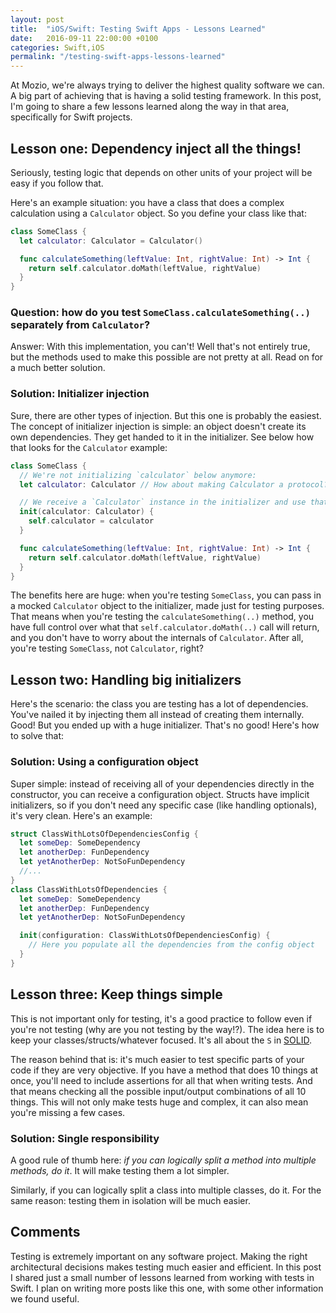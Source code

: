 ```yaml
---
layout: post
title:  "iOS/Swift: Testing Swift Apps - Lessons Learned"
date:   2016-09-11 22:00:00 +0100
categories: Swift,iOS
permalink: "/testing-swift-apps-lessons-learned"
---
```

At Mozio, we're always trying to deliver the highest quality software we can. A big part of achieving that is having a solid testing framework.
In this post, I'm going to share a few lessons learned along the way in that area, specifically for Swift projects.

## Lesson one: Dependency inject all the things!
Seriously, testing logic that depends on other units of your project will be easy if you follow that.

Here's an example situation:
you have a class that does a complex calculation using a `Calculator` object. So you define your class like that:

```swift
class SomeClass {
  let calculator: Calculator = Calculator()

  func calculateSomething(leftValue: Int, rightValue: Int) -> Int {
    return self.calculator.doMath(leftValue, rightValue)
  }
}
```

### Question: how do you test `SomeClass.calculateSomething(..)` separately from `Calculator`?
Answer: With this implementation, you can't! Well that's not entirely true, but the methods used to make this possible are not pretty at all. Read on for a much better solution.

### Solution: Initializer injection
Sure, there are other types of injection. But this one is probably the easiest. The concept of initializer injection is simple: an object doesn't create its own dependencies. They get handed to it in the initializer. See below how that looks for the `Calculator` example:

```swift
class SomeClass {
  // We're not initializing `calculator` below anymore:
  let calculator: Calculator // How about making Calculator a protocol? Even cleaner!

  // We receive a `Calculator` instance in the initializer and use that to do the calculations:
  init(calculator: Calculator) {
    self.calculator = calculator
  }

  func calculateSomething(leftValue: Int, rightValue: Int) -> Int {
    return self.calculator.doMath(leftValue, rightValue)
  }
}
```

The benefits here are huge: when you're testing `SomeClass`, you can pass in a mocked `Calculator` object to the initializer, made just for testing purposes. That means when you're testing the `calculateSomething(..)` method, you have full control over what that `self.calculator.doMath(..)` call will return, and you don't have to worry about the internals of `Calculator`. After all, you're testing `SomeClass`, not `Calculator`, right?

## Lesson two: Handling big initializers
Here's the scenario: the class you are testing has a lot of dependencies. You've nailed it by injecting them all instead of creating them internally. Good! But you ended up with a huge initializer. That's no good! Here's how to solve that:

### Solution: Using a configuration object
Super simple: instead of receiving all of your dependencies directly in the constructor, you can receive a configuration object. Structs have implicit initializers, so if you don't need any specific case (like handling optionals), it's very clean. Here's an example:

```swift
struct ClassWithLotsOfDependenciesConfig {
  let someDep: SomeDependency
  let anotherDep: FunDependency
  let yetAnotherDep: NotSoFunDependency
  //...
}
class ClassWithLotsOfDependencies {
  let someDep: SomeDependency
  let anotherDep: FunDependency
  let yetAnotherDep: NotSoFunDependency

  init(configuration: ClassWithLotsOfDependenciesConfig) {
    // Here you populate all the dependencies from the config object
  }
}
```

## Lesson three: Keep things simple
This is not important only for testing, it's a good practice to follow even if you're not testing (why are you not testing by the way!?). The idea here is to keep your classes/structs/whatever focused. It's all about the `S` in <a href="https://en.wikipedia.org/wiki/SOLID_(object-oriented_design)">SOLID</a>.

The reason behind that is: it's much easier to test specific parts of your code if they are very objective. If you have a method that does 10 things at once, you'll need to include assertions for all that when writing tests. And that means checking all the possible input/output combinations of all 10 things. This will not only make tests huge and complex, it can also mean you're missing a few cases.

### Solution: Single responsibility
A good rule of thumb here: _if you can logically split a method into multiple methods, do it_. It will make testing them a lot simpler.

Similarly, if you can logically split a class into multiple classes, do it. For the same reason: testing them in isolation will be much easier.

## Comments
Testing is extremely important on any software project. Making the right architectural decisions makes testing much easier and efficient. In this post I shared just a small number of lessons learned from working with tests in Swift. I plan on writing more posts like this one, with some other information we found useful.
